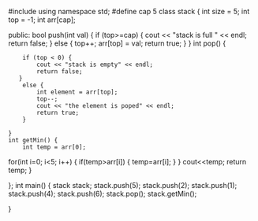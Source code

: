 #include<iostream>
using namespace std;
#define cap 5
class stack {
	int size = 5;
	int top = -1;
	int arr[cap];
	
public:
	bool push(int val) {
		if (top>=cap) {
			cout << "stack is full " << endl;
			return false;
		}
		else {
			top++;
			arr[top] = val;
			return true;
		}
	}
	int pop() {

		if (top < 0) {
			cout << "stack is empty" << endl;
			return false;
	   }
		else {
			int element = arr[top];
			top--;
			cout << "the element is poped" << endl;
			return true;
		}

	}
	int getMin() {
		int temp = arr[0];
   for(int i=0; i<5; i++) {
      if(temp>arr[i]) {
         temp=arr[i];
      }
   }
      cout<<temp;
   return temp;
	}


};
int main() {
	stack stack;
	stack.push(5);
	stack.push(2);
	stack.push(1);
	stack.push(4);
	stack.push(6);
    stack.pop();
    stack.getMin();

}
